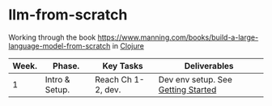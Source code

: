 # llm-from-scratch
Working through the book  https://www.manning.com/books/build-a-large-language-model-from-scratch
in [Clojure](https://clojure.org/)


|Week. |Phase.         |Key Tasks|Deliverables|
|:---  |---            |---      |---         |
|1    |Intro & Setup. | Reach Ch 1-2, dev.    | Dev env setup. See [Getting Started](https://clojure.org/guides/getting_started) |